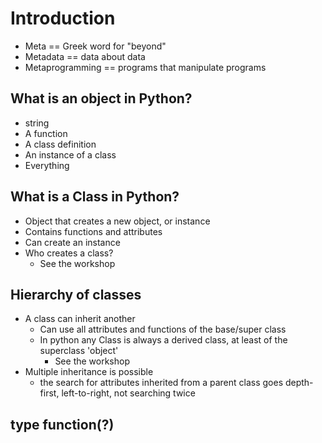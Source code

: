 # Introduction
- Meta == Greek word for "beyond"
- Metadata == data about data
- Metaprogramming == programs that manipulate programs

## What is an object in Python?
- string
- A function
- A class definition
- An instance of a class
- Everything

## What is a Class in Python?
- Object that creates a new object, or instance
- Contains functions and attributes
- Can create an instance
- Who creates a class?
  - See the workshop


## Hierarchy of classes
- A class can inherit another
  - Can use all attributes and functions of the base/super class
  - In python any Class is always a derived class, at least of the superclass 'object'
    - See the workshop
- Multiple inheritance is possible
  - the search for attributes inherited from a parent class goes depth-first, left-to-right, not searching twice

## type function(?)